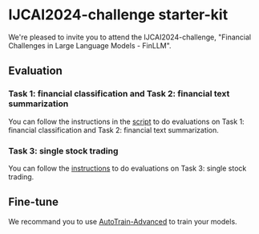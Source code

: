 # IJCAI2024-challenge starter-kit

We're pleased to invite you to attend the IJCAI2024-challenge, "Financial Challenges in Large Language Models - FinLLM".

## Evaluation

### Task 1: financial classification and Task 2: financial text summarization

You can follow the instructions in the [script](https://github.com/The-FinAI/PIXIU/blob/ijcai_challenge/Finarg-ecc-auc%2BEdtsum_evaluation_sample.ipynb) to do evaluations on Task 1: financial classification and Task 2: financial text summarization.

### Task 3: single stock trading

You can follow the [instructions](https://github.com/The-FinAI/PIXIU?tab=readme-ov-file#finmem-a-performance-enhanced-llm-trading-agent) to do evaluations on Task 3: single stock trading.

## Fine-tune

We recommand you to use [AutoTrain-Advanced](https://github.com/huggingface/autotrain-advanced.git) to train your models.

